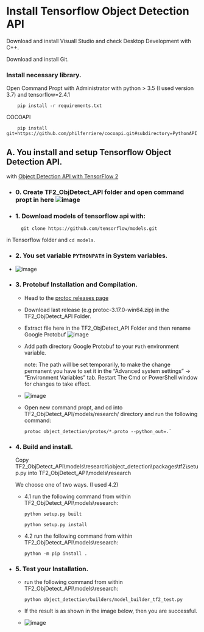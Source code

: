 # Install Tensorflow Object Detection API

Download and install Visuall Studio and check Desktop Development with C++.

Download and install Git.

### Install necessary library.

Open Command Propt with Administrator with python > 3.5 (I used version 3.7) and tensorflow=2.4.1

        pip install -r requirements.txt
COCOAPI
 
        pip install git+https://github.com/philferriere/cocoapi.git#subdirectory=PythonAPI

## A. You install and setup Tensorflow Object Detection API.

with [Object Detection API with TensorFlow 2](https://github.com/tensorflow/models/blob/master/research/object_detection/g3doc/tf2.md)

- ### 0. Create TF2_ObjDetect_API folder and open command propt in here ![image](https://user-images.githubusercontent.com/76576719/119085857-b7368e80-ba2e-11eb-9daf-127977fe78bf.png)

- ### 1. Download models of tensorflow api with: 
    
        git clone https://github.com/tensorflow/models.git

in Tensorflow folder and `cd models`.

- ### 2. You set variable `PYTHONPATH` in System variables.

- ![image](https://user-images.githubusercontent.com/76576719/119085684-5f982300-ba2e-11eb-8567-713d264814f0.png)

- ### 3. Protobuf Installation and Compilation.

  - Head to the [protoc releases page](https://github.com/protocolbuffers/protobuf/releases)
  
  - Download last release (e.g protoc-3.17.0-win64.zip) in the TF2_ObjDetect_API Folder.
  
  - Extract file here in the TF2_ObjDetect_API Folder and then rename Google Protobuf ![image](https://user-images.githubusercontent.com/76576719/119086064-1eecd980-ba2f-11eb-9be7-7dc318c8b5d4.png)
 
  - Add path directory Google Protobuf to your `Path` environment variable.
    
    note:   The path will be set temporarily, to make the change permanent you have to set it in the “Advanced system settings” → “Environment Variables” tab. 
            Restart The Cmd or PowerShell window for changes to take effect.
  
  - ![image](https://user-images.githubusercontent.com/76576719/122653765-20fea100-d171-11eb-87a9-f50026647491.png)

  - Open new command propt, and cd into TF2_ObjDetect_API/models/research/ directory and run the following command:
  
        protoc object_detection/protos/*.proto --python_out=.`

- ### 4. Build and install.
  Copy TF2_ObjDetect_API\models\research\object_detection\packages\tf2\setup.py into TF2_ObjDetect_API\models\research
  
  We choose one of two ways. (I used 4.2)
  - 4.1 run the following command from within TF2_ObjDetect_API\models\research:
               
        python setup.py built
    
        python setup.py install
                
  - 4.2 run the following command from within TF2_ObjDetect_API\models\research: 
   
        python -m pip install .
  
- ### 5. Test your Installation.

  - run the following command from within TF2_ObjDetect_API\models\research: 
  
        python object_detection/builders/model_builder_tf2_test.py
  
  - If the result is as shown in the image below, then you are successful.
 
  - ![image](https://user-images.githubusercontent.com/76576719/122653738-e7c63100-d170-11eb-944a-65b9758aceab.png)

